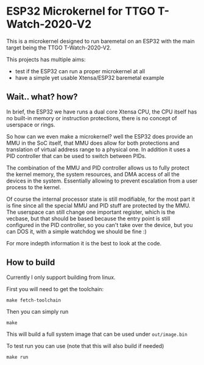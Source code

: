 # ESP32 Microkernel for TTGO T-Watch-2020-V2

This is a microkernel designed to run baremetal on an ESP32 with the main target being 
the TTGO T-Watch-2020-V2.

This projects has multiple aims:
- test if the ESP32 can run a proper microkernel at all
- have a simple yet usable Xtensa/ESP32 baremetal example

## Wait.. what? how?

In brief, the ESP32 we have runs a dual core Xtensa CPU, the CPU itself
has no built-in memory or instruction protections, there is no concept of
userspace or rings.

So how can we even make a microkernel? well the ESP32 does provide an MMU 
in the SoC itself, that MMU does allow for both protections and translation of 
virtual address range to a physical one. In addition it uses a PID controller 
that can be used to switch between PIDs.

The combination of the MMU and PID controller allows us to fully protect the kernel
memory, the system resources, and DMA access of all the devices in the system. 
Essentially allowing to prevent escalation from a user process to the kernel.

Of course the internal processor state is still modifiable, for the most part it is 
fine since all the special MMU and PID stuff are protected by the MMU. The userspace
can still change one important register, which is the vecbase, but that should be based 
because the entry point is still configured in the PID controller, so you can't take over 
the device, but you can DOS it, with a simple watchdog we should be fine :)

For more indepth information it is the best to look at the code.

## How to build

Currently I only support building from linux.

First you will need to get the toolchain:
```shell
make fetch-toolchain
```

Then you can simply run
```shell
make
```

This will build a full system image that can be used under `out/image.bin`

To test run you can use (note that this will also build if needed)
```shell
make run
```